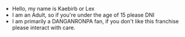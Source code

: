 - Hello, my name is Kaebirb or Lex
- I am an Adult, so if you're under the age of 15 please DNI
- I am primarily a DANGANRONPA fan, if you don't like this franchise please interact with care.


<!---
Kaebirby/Kaebirby is a ✨ special ✨ repository because its `README.md` (this file) appears on your GitHub profile.
You can click the Preview link to take a look at your changes.
--->
